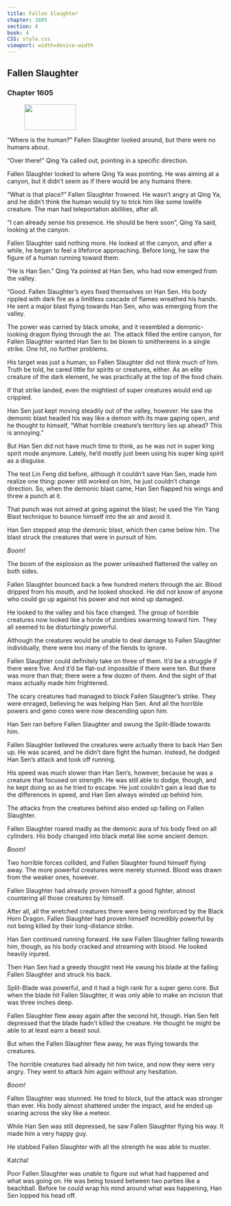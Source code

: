 ```yaml
---
title: Fallen Slaughter
chapter: 1605
section: 4
book: 4
CSS: style.css
viewport: width=device-width
---
```


## Fallen Slaughter

### Chapter 1605

<figure>
	<img src="../Images/gem.gif" alt="" id="gem" width="120" height="60" />
</figure>

“Where is the human?” Fallen Slaughter looked around, but there were no humans about.

“Over there!” Qing Ya called out, pointing in a specific direction.

Fallen Slaughter looked to where Qing Ya was pointing. He was aiming at a canyon, but it didn’t seem as if there would be any humans there.

“What is that place?” Fallen Slaughter frowned. He wasn’t angry at Qing Ya, and he didn’t think the human would try to trick him like some lowlife creature. The man had teleportation abilities, after all.

“I can already sense his presence. He should be here soon”, Qing Ya said, looking at the canyon.

Fallen Slaughter said nothing more. He looked at the canyon, and after a while, he began to feel a lifeforce approaching. Before long, he saw the figure of a human running toward them.

“He is Han Sen.” Qing Ya pointed at Han Sen, who had now emerged from the valley.

“Good. Fallen Slaughter’s eyes fixed themselves on Han Sen. His body rippled with dark fire as a limitless cascade of flames wreathed his hands. He sent a major blast flying towards Han Sen, who was emerging from the valley.

The power was carried by black smoke, and it resembled a demonic-looking dragon flying through the air. The attack filled the entire canyon, for Fallen Slaughter wanted Han Sen to be blown to smithereens in a single strike. One hit, no further problems.

His target was just a human, so Fallen Slaughter did not think much of him. Truth be told, he cared little for spirits or creatures, either. As an elite creature of the dark element, he was practically at the top of the food chain.

If that strike landed, even the mightiest of super creatures would end up crippled.

Han Sen just kept moving steadily out of the valley, however. He saw the demonic blast headed his way like a demon with its maw gaping open, and he thought to himself, “What horrible creature’s territory lies up ahead? This is annoying.”

But Han Sen did not have much time to think, as he was not in super king spirit mode anymore. Lately, he’d mostly just been using his super king spirit as a disguise.

The test Lin Feng did before, although it couldn’t save Han Sen, made him realize one thing: power still worked on him, he just couldn’t change direction. So, when the demonic blast came, Han Sen flapped his wings and threw a punch at it.

That punch was not aimed at going against the blast; he used the Yin Yang Blast technique to bounce himself into the air and avoid it.

Han Sen stepped atop the demonic blast, which then came below him. The blast struck the creatures that were in pursuit of him.

*Boom!*

The boom of the explosion as the power unleashed flattened the valley on both sides.

Fallen Slaughter bounced back a few hundred meters through the air. Blood dripped from his mouth, and he looked shocked. He did not know of anyone who could go up against his power and not wind up damaged.

He looked to the valley and his face changed. The group of horrible creatures now looked like a horde of zombies swarming toward him. They all seemed to be disturbingly powerful.

Although the creatures would be unable to deal damage to Fallen Slaughter individually, there were too many of the fiends to ignore.

Fallen Slaughter could definitely take on three of them. It’d be a struggle if there were five. And it’d be flat-out impossible if there were ten. But there was more than that; there were a few dozen of them. And the sight of that mass actually made him frightened.

The scary creatures had managed to block Fallen Slaughter’s strike. They were enraged, believing he was helping Han Sen. And all the horrible powers and geno cores were now descending upon him.

Han Sen ran before Fallen Slaughter and swung the Split-Blade towards him.

Fallen Slaughter believed the creatures were actually there to back Han Sen up. He was scared, and he didn’t dare fight the human. Instead, he dodged Han Sen’s attack and took off running.

His speed was much slower than Han Sen’s, however, because he was a creature that focused on strength. He was still able to dodge, though, and he kept doing so as he tried to escape. He just couldn’t gain a lead due to the differences in speed, and Han Sen always winded up behind him.

The attacks from the creatures behind also ended up falling on Fallen Slaughter.

Fallen Slaughter roared madly as the demonic aura of his body fired on all cylinders. His body changed into black metal like some ancient demon.

*Boom!*

Two horrible forces collided, and Fallen Slaughter found himself flying away. The more powerful creatures were merely stunned. Blood was drawn from the weaker ones, however.

Fallen Slaughter had already proven himself a good fighter, almost countering all those creatures by himself.

After all, all the wretched creatures there were being reinforced by the Black Horn Dragon. Fallen Slaughter had proven himself incredibly powerful by not being killed by their long-distance strike.

Han Sen continued running forward. He saw Fallen Slaughter falling towards him, though, as his body cracked and streaming with blood. He looked heavily injured.

Then Han Sen had a greedy thought next He swung his blade at the falling Fallen Slaughter and struck his back.

Split-Blade was powerful, and it had a high rank for a super geno core. But when the blade hit Fallen Slaughter, it was only able to make an incision that was three inches deep.

Fallen Slaughter flew away again after the second hit, though. Han Sen felt depressed that the blade hadn’t killed the creature. He thought he might be able to at least earn a beast soul.

But when the Fallen Slaughter flew away, he was flying towards the creatures.

The horrible creatures had already hit him twice, and now they were very angry. They went to attack him again without any hesitation.

*Boom!*

Fallen Slaughter was stunned. He tried to block, but the attack was stronger than ever. His body almost shattered under the impact, and he ended up soaring across the sky like a meteor.

While Han Sen was still depressed, he saw Fallen Slaughter flying his way. It made him a very happy guy.

He stabbed Fallen Slaughter with all the strength he was able to muster.

Katcha!

Poor Fallen Slaughter was unable to figure out what had happened and what was going on. He was being tossed between two parties like a beachball. Before he could wrap his mind around what was happening, Han Sen lopped his head off.